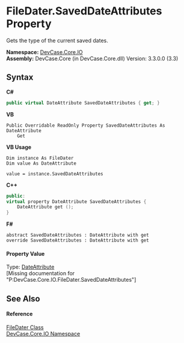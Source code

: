 # FileDater.SavedDateAttributes Property 
 

Gets the type of the current saved dates.

**Namespace:**&nbsp;<a href="N_DevCase_Core_IO">DevCase.Core.IO</a><br />**Assembly:**&nbsp;DevCase.Core (in DevCase.Core.dll) Version: 3.3.0.0 (3.3)

## Syntax

**C#**<br />
``` C#
public virtual DateAttribute SavedDateAttributes { get; }
```

**VB**<br />
``` VB
Public Overridable ReadOnly Property SavedDateAttributes As DateAttribute
	Get
```

**VB Usage**<br />
``` VB Usage
Dim instance As FileDater
Dim value As DateAttribute

value = instance.SavedDateAttributes

```

**C++**<br />
``` C++
public:
virtual property DateAttribute SavedDateAttributes {
	DateAttribute get ();
}
```

**F#**<br />
``` F#
abstract SavedDateAttributes : DateAttribute with get
override SavedDateAttributes : DateAttribute with get
```


#### Property Value
Type: <a href="T_DevCase_Core_IO_DateAttribute">DateAttribute</a><br />\[Missing <value> documentation for "P:DevCase.Core.IO.FileDater.SavedDateAttributes"\]

## See Also


#### Reference
<a href="T_DevCase_Core_IO_FileDater">FileDater Class</a><br /><a href="N_DevCase_Core_IO">DevCase.Core.IO Namespace</a><br />
